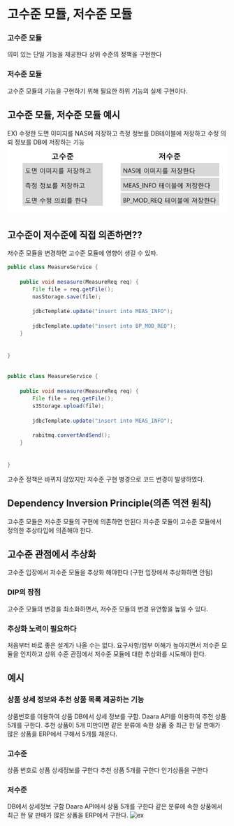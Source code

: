 # 고수준 모듈, 저수준 모듈
### 고수준 모듈
의미 있는 단일 기능을 제공한다
상위 수준의 정책을 구현한다

### 저수준 모듈
고수준 모듈의 기능을 구현하기 위해 필요한 하위 기능의 실제 구현이다.

## 고수준 모듈, 저수준 모듈 예시
EX) 수정한 도면 이미지를 NAS에 저장하고 측정 정보를 DB테이블에 저장하고 수정 의뢰 정보를 DB에 저장하는 기능
![poster](./img/고저수준.jpg)

## 고수준이 저수준에 직접 의존하면??
저수준 모듈을 변경하면 고수준 모듈에 영향이 생길 수 있따.

```JAVA
public class MeasureService {
	
	public void mesasure(MeasureReq req) {
		File file = req.getFile();
		nasStorage.save(file);
		
		jdbcTemplate.update("insert into MEAS_INFO");
		
		jdbcTemplate.update("insert into BP_MOD_REQ");
	}
		

}
```
```JAVA

public class MeasureService {
	
	public void mesasure(MeasureReq req) {
		File file = req.getFile();
		s3Storage.upload(file);
		
		jdbcTemplate.update("insert into MEAS_INFO");
		
		rabitmq.convertAndSend();
	}
		

}

```
고수준 정책은 바뀌지 않았지만 저수준 구현 병경으로 코드 변경이 발생하였다.

## Dependency Inversion Principle(의존 역전 원칙)
고수준 모듈은 저수준 모듈의 구현에 의존하면 안된다
저수준 모듈이 고수준 모듈에서 정의한 추상타입에 의존해야 한다.

## 고수준 관점에서 추상화
고수준 입장에서 저수준 모듈을 추상화 해야한다
(구현 입장에서 추상화하면 안됨)

### DIP의 장점
고수준 모듈의 변경을 최소화하면서, 저수준 모듈의 변경 유연함을 높일 수 있다.

### 추상화 노력이 필요하다
처음부터 바로 좋은 설계가 나올 수는 없다.
요구사항/업부 이해가 높아지면서 저수준 모듈을 인지하고 상위 수준 관점에서 저수준 모듈에 대한 추상화를 시도해야 한다.

## 예시
### 상품 상세 정보와 추천 상품 목록 제공하는 기능
상품번호를 이용하여 상품 DB에서 상세 정보를 구함.
Daara API를 이용하여 추천 상품 5개를 구한다.
추천 상품이 5개 미만이면 같은 분류에 속한 상품 중 최근 한 달 판매가 많은 상품을 ERP에서 구해서 5개를 채운다.

### 고수준
상품 번호로 상품 상세정보를 구한다
추천 상품 5개를 구한다
인기상품을 구한다

### 저수준
DB에서 상세정보 구함
Daara API에서 상품 5개를 구한다
같은 분류에 속한 상품에서 최근 한 달 판매가 많은 상품을 ERP에서 구한다.
![ex](https://user-images.githubusercontent.com/88491940/211150958-5c424efa-3935-4e5a-8191-dd74bd3ffb06.jpg)


